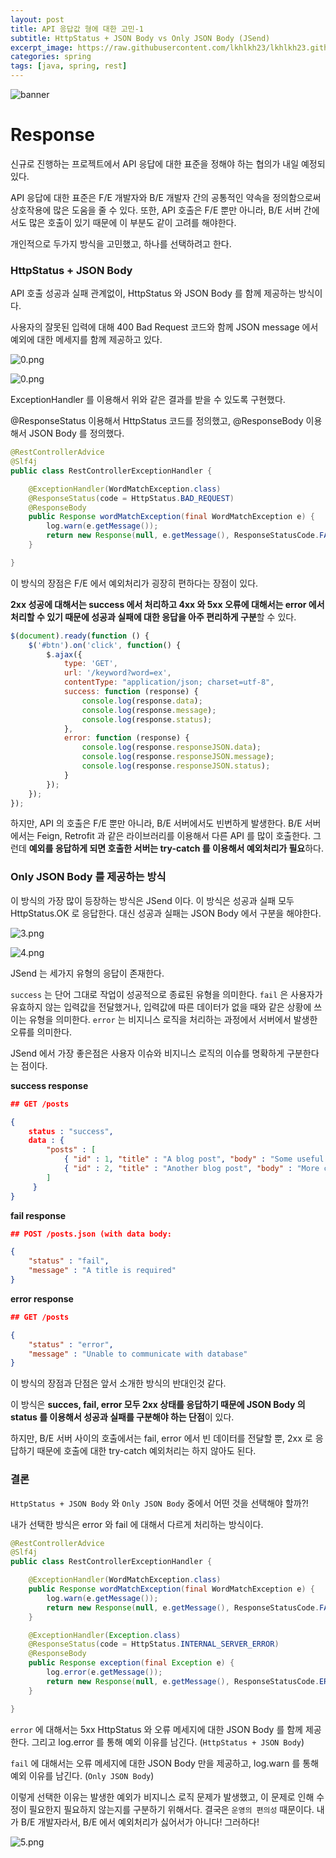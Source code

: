 ```yaml
---
layout: post
title: API 응답값 형에 대한 고민-1
subtitle: HttpStatus + JSON Body vs Only JSON Body (JSend)
excerpt_image: https://raw.githubusercontent.com/lkhlkh23/lkhlkh23.github.io/master/images/2024-01-18/banner.png
categories: spring
tags: [java, spring, rest]
---
```


![banner](https://raw.githubusercontent.com/lkhlkh23/lkhlkh23.github.io/master/images/2024-01-18/banner.png)

# Response

신규로 진행하는 프로젝트에서 API 응답에 대한 표준을 정해야 하는 협의가 내일 예정되있다.

API 응답에 대한 표준은 F/E 개발자와 B/E 개발자 간의 공통적인 약속을 정의함으로써 상호작용에 많은 도움을 줄 수 있다. 또한, API 호출은 F/E 뿐만 아니라, B/E 서버 간에서도 많은 호출이 있기 때문에 이 부분도 같이 고려를 해야한다.

개인적으로 두가지 방식을 고민했고, 하나를 선택하려고 한다.

### HttpStatus + JSON Body

API 호출 성공과 실패 관계없이, HttpStatus 와 JSON Body 를 함께 제공하는 방식이다.

사용자의 잘못된 입력에 대해 400 Bad Request 코드와 함께 JSON message 에서 예외에 대한 메세지를 함께 제공하고 있다.

![0.png](https://raw.githubusercontent.com/lkhlkh23/lkhlkh23.github.io/master/images/2024-01-18/0.png)

![0.png](https://raw.githubusercontent.com/lkhlkh23/lkhlkh23.github.io/master/images/2024-01-18/1.png)

ExceptionHandler 를 이용해서 위와 같은 결과를 받을 수 있도록 구현했다.

@ResponseStatus 이용해서 HttpStatus 코드를 정의했고, @ResponseBody 이용해서 JSON Body 를 정의했다.

```java
@RestControllerAdvice
@Slf4j
public class RestControllerExceptionHandler {

	@ExceptionHandler(WordMatchException.class)
	@ResponseStatus(code = HttpStatus.BAD_REQUEST)
	@ResponseBody
	public Response wordMatchException(final WordMatchException e) {
		log.warn(e.getMessage());
		return new Response(null, e.getMessage(), ResponseStatusCode.FAIL);
	}

}
```

이 방식의 장점은 F/E 에서 예외처리가 굉장히 편하다는 장점이 있다.

**2xx 성공에 대해서는 success 에서 처리하고 4xx 와 5xx 오류에 대해서는 error 에서 처리할 수 있기 때문에 성공과 실패에 대한 응답을 아주 편리하게 구분**할 수 있다.

```jsx
$(document).ready(function () {
    $('#btn').on('click', function() {
        $.ajax({
            type: 'GET',
            url: '/keyword?word=ex',
            contentType: "application/json; charset=utf-8",
            success: function (response) {
                console.log(response.data);
                console.log(response.message);
                console.log(response.status);
            },
            error: function (response) {
                console.log(response.responseJSON.data);
                console.log(response.responseJSON.message);
                console.log(response.responseJSON.status);
            }
        });
    });
});
```

하지만, API 의 호출은 F/E 뿐만 아니라, B/E 서버에서도 빈번하게 발생한다. B/E 서버에서는 Feign, Retrofit 과 같은 라이브러리를 이용해서 다른 API 를 많이 호출한다. 그런데 **예외를 응답하게 되면 호출한 서버는 try-catch 를 이용해서 예외처리가 필요**하다.

### Only JSON Body 를 제공하는 방식

이 방식의 가장 많이 등장하는 방식은 JSend 이다. 이 방식은 성공과 실패 모두 HttpStatus.OK 로 응답한다.
대신 성공과 실패는 JSON Body 에서 구분을 해야한다.

![3.png](https://raw.githubusercontent.com/lkhlkh23/lkhlkh23.github.io/master/images/2024-01-18/3.png)

![4.png](https://raw.githubusercontent.com/lkhlkh23/lkhlkh23.github.io/master/images/2024-01-18/4.png)

JSend 는 세가지 유형의 응답이 존재한다.

`success` 는 단어 그대로 작업이 성공적으로 종료된 유형을 의미한다. `fail` 은 사용자가 유효하지 않는 입력값을 전달했거나, 입력값에 따른 데이터가 없을 때와 같은 상황에 쓰이는 유형을 의미한다. `error` 는 비지니스 로직을 처리하는 과정에서 서버에서 발생한 오류를 의미한다.

JSend 에서 가장 좋은점은 사용자 이슈와 비지니스 로직의 이슈를 명확하게 구분한다는 점이다.

**success response**

```json
## GET /posts

{
    status : "success",
    data : {
        "posts" : [
            { "id" : 1, "title" : "A blog post", "body" : "Some useful content" },
            { "id" : 2, "title" : "Another blog post", "body" : "More content" },
        ]
     }
}
```

**fail response**

```json
## POST /posts.json (with data body: 

{
    "status" : "fail",
    "message" : "A title is required"
}
```

**error response**

```json
## GET /posts

{
    "status" : "error",
    "message" : "Unable to communicate with database"
}
```

이 방식의 장점과 단점은 앞서 소개한 방식의 반대인것 같다.

이 방식은 **succes, fail, error 모두 2xx 상태를 응답하기 때문에 JSON Body 의 status 를 이용해서 성공과 실패를 구분해야 하는 단점**이 있다.

하지만, B/E 서버 사이의 호출에서는 fail, error 에서 빈 데이터를 전달할 뿐, 2xx 로 응답하기 때문에 호출에 대한 try-catch 예외처리는 하지 않아도 된다.

### 결론

`HttpStatus + JSON Body` 와 `Only JSON Body` 중에서 어떤 것을 선택해야 할까?!

내가 선택한 방식은 error 와 fail 에 대해서 다르게 처리하는 방식이다.

```java
@RestControllerAdvice
@Slf4j
public class RestControllerExceptionHandler {

	@ExceptionHandler(WordMatchException.class)
	public Response wordMatchException(final WordMatchException e) {
		log.warn(e.getMessage());
		return new Response(null, e.getMessage(), ResponseStatusCode.FAIL);
	}

	@ExceptionHandler(Exception.class)
	@ResponseStatus(code = HttpStatus.INTERNAL_SERVER_ERROR)
	@ResponseBody
	public Response exception(final Exception e) {
		log.error(e.getMessage());
		return new Response(null, e.getMessage(), ResponseStatusCode.ERROR);
	}

}
```

`error` 에 대해서는 5xx HttpStatus 와 오류 메세지에 대한 JSON Body 를 함께 제공한다. 그리고 log.error 를 통해 예외 이유를 남긴다. (`HttpStatus + JSON Body`)

`fail` 에 대해서는 오류 메세지에 대한 JSON Body 만을 제공하고, log.warn 를 통해 예외 이유를 남긴다. (`Only JSON Body`)

이렇게 선택한 이유는 발생한 예외가 비지니스 로직 문제가 발생했고, 이 문제로 인해 수정이 필요한지 필요하지 않는지를 구분하기 위해서다. 결국은 `운영의 편의성` 때문이다.
내가 B/E 개발자라서, B/E 에서 예외처리가 싫어서가 아니다! 그러하다!

![5.png](https://raw.githubusercontent.com/lkhlkh23/lkhlkh23.github.io/master/images/2024-01-18/5.png)
